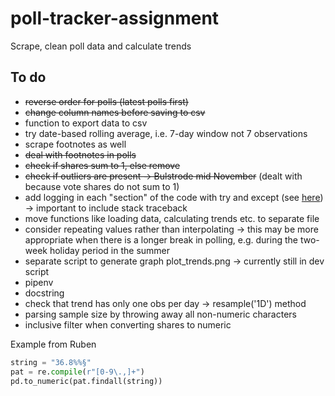 # poll-tracker-assignment
Scrape, clean poll data and calculate trends

## To do

- ~~reverse order for polls (latest polls first)~~
- ~~change column names before saving to csv~~
- function to export data to csv
- try date-based rolling average, i.e. 7-day window not 7 observations
- scrape footnotes as well
- ~~deal with footnotes in polls~~
- ~~check if shares sum to 1, else remove~~
- ~~check if outliers are present -> Bulstrode mid November~~ (dealt with because vote shares do not sum to 1)
- add logging in each "section" of the code with try and except (see [here](https://medium.com/@rahulkumar_33287/logger-error-versus-logger-exception-4113b39beb4b)) -> important to include stack traceback
- move functions like loading data, calculating trends etc. to separate file
- consider repeating values rather than interpolating -> this may be more appropriate when there is a longer break in polling, e.g. during the two-week holiday period in the summer
- separate script to generate graph plot_trends.png -> currently still in dev script
- pipenv
- docstring
- check that trend has only one obs per day -> resample('1D') method
- parsing sample size by throwing away all non-numeric characters
- inclusive filter when converting shares to numeric

Example from Ruben
```python
string = "36.8%%§"
pat = re.compile(r"[0-9\.,]+")
pd.to_numeric(pat.findall(string))
```

